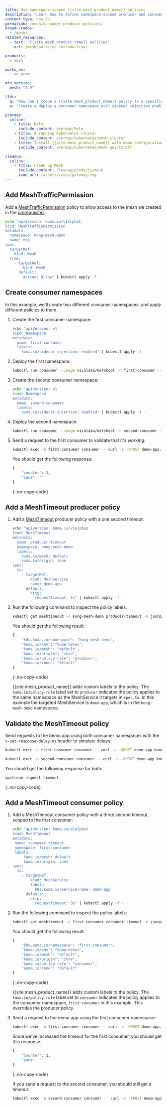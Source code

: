```yaml
---
title: Use namespace-scoped {{site.mesh_product_name}} policies
description: "Learn how to define namespace-scoped producer and consumer policies in {{site.mesh_product_name}} using a demo application."
content_type: how_to
permalink: /mesh/consumer-producer-policies/
bread-crumbs: 
  - /mesh/
related_resources:
  - text: "{{site.mesh_product_name}} policies"
    url: /mesh/policies-introduction/

products:
  - mesh

works_on:
  - on-prem

min_version:
  mesh: "2.9"

tldr:
  q: "How can I scope a {{site.mesh_product_name}} policy to a specific consumer?"
  a: "Create a deploy a consumer namespace with sidecar injection enabled, then create your policy within that consumer namespace."

prereqs:
  inline:
    - title: Helm
      include_content: prereqs/helm
    - title: A running Kubernetes cluster
      include_content: prereqs/kubernetes/mesh-cluster
    - title: Install {{site.mesh_product_name}} with demo configuration
      include_content: prereqs/kubernetes/mesh-quickstart

cleanup:
  inline:
    - title: Clean up Mesh
      include_content: cleanup/products/mesh
      icon_url: /assets/icons/gateway.svg
---
```


## Add MeshTrafficPermission

Add a [MeshTrafficPermission](/mesh/policies/meshtrafficpermission/) policy to allow access to the mesh we created in the [prerequisites](#install-kong-mesh-with-demo-configuration):

```sh
echo "apiVersion: kuma.io/v1alpha1
kind: MeshTrafficPermission
metadata:
  namespace: kong-mesh-demo
  name: mtp
spec:
  targetRef:
    kind: Mesh
  from:
    - targetRef:
        kind: Mesh
      default:
        action: Allow" | kubectl apply -f -
```

## Create consumer namespaces

In this example, we'll create two different consumer namespaces, and apply different policies to them.

1. Create the first consumer namespace:

   ```sh
   echo "apiVersion: v1
   kind: Namespace
   metadata:
     name: first-consumer
     labels:
       kuma.io/sidecar-injection: enabled" | kubectl apply -f -
   ```

1. Deploy the first namespace:

   ```sh
   kubectl run consumer --image nicolaka/netshoot -n first-consumer --command -- /bin/bash -c "ping -i 60 localhost"
   ```


1. Create the second consumer namespace:
   ```sh
   echo "apiVersion: v1
   kind: Namespace
   metadata:
     name: second-consumer
     labels:
       kuma.io/sidecar-injection: enabled" | kubectl apply -f -
   ```

1. Deploy the second namespace:

    ```sh
    kubectl run consumer --image nicolaka/netshoot -n second-consumer --command -- /bin/bash -c "ping -i 60 localhost"
    ```

1. Send a request to the first consumer to validate that it's working:

   ```sh
   kubectl exec -n first-consumer consumer -- curl -s -XPOST demo-app.kong-mesh-demo:5050/api/counter
   ```
   
   You should get the following response:

   ```sh
   {
       "counter": 1,
       "zone": ""
   }
   ```
   {:.no-copy-code}

## Add a MeshTimeout producer policy

1. Add a [MeshTimeout](/mesh/policies/meshtimeout/) producer policy with a one second timeout:

   ```sh
   echo "apiVersion: kuma.io/v1alpha1
   kind: MeshTimeout
   metadata:
     name: producer-timeout
     namespace: kong-mesh-demo
     labels:
       kuma.io/mesh: default
       kuma.io/origin: zone
   spec:
     to:
       - targetRef:
           kind: MeshService
           name: demo-app
         default:
           http:
             requestTimeout: 1s" | kubectl apply -f -
   ```

1. Run the following command to inspect the policy labels:

   ```sh
   kubectl get meshtimeout -n kong-mesh-demo producer-timeout -o jsonpath='{.metadata.labels}'
   ```

   You should get the following result:

   ```sh
   {
       "k8s.kuma.io/namespace": "kong-mesh-demo",
       "kuma.io/env": "kubernetes",
       "kuma.io/mesh": "default",
       "kuma.io/origin": "zone",
       "kuma.io/policy-role": "producer",
       "kuma.io/zone": "default"
   }
   ```
   {:.no-copy-code}

   {{site.mesh_product_name}} adds custom labels to the policy. The `kuma.io/policy-role` label set to `producer` indicates the policy applies to the same namespace as the MeshService it targets in `spec.to`. In this example the targeted MeshService is `demo-app`, which is in the `kong-mesh-demo` namespace.

## Validate the MeshTimeout policy

Send requests to the demo app using both consumer namespaces with the `x-set-response-delay-ms` header to simulate delays:

```sh
kubectl exec -n first-consumer consumer -- curl -s -XPOST demo-app.kong-mesh-demo:5050/api/counter -H "x-set-response-delay-ms: 2000"
```

```sh
kubectl exec -n second-consumer consumer -- curl -s -XPOST demo-app.kong-mesh-demo:5050/api/counter -H "x-set-response-delay-ms: 2000"
```

You should get the following response for both:
```sh
upstream request timeout
```
{:.no-copy-code}

## Add a MeshTimeout consumer policy

1. Add a MeshTimeout consumer policy with a three second timeout, scoped to the first consumer:

   ```sh
   echo "apiVersion: kuma.io/v1alpha1
   kind: MeshTimeout
   metadata:
    name: consumer-timeout
    namespace: first-consumer
    labels:
        kuma.io/mesh: default
        kuma.io/origin: zone
   spec:
     to:
       - targetRef:
           kind: MeshService
           labels:
             k8s.kuma.io/service-name: demo-app
         default:
           http:
             requestTimeout: 3s" | kubectl apply -f -
    ```

1. Run the following command to inspect the policy labels:

   ```sh
   kubectl get meshtimeout -n first-consumer consumer-timeout -o jsonpath='{.metadata.labels}'
   ```

   You should get the following result:

   ```sh
   {
       "k8s.kuma.io/namespace": "first-consumer",
       "kuma.io/env": "kubernetes",
       "kuma.io/mesh": "default",
       "kuma.io/origin": "zone",
       "kuma.io/policy-role": "consumer",
       "kuma.io/zone": "default"
   }
   ```
   {:.no-copy-code}

   {{site.mesh_product_name}} adds custom labels to the policy. The `kuma.io/policy-role` label set to `consumer` indicates the policy applies to the consumer namespace, `first-consumer` in this example. This overrides the producer policy.

1. Send a request to the demo app using the first consumer namespace:

   ```sh
   kubectl exec -n first-consumer consumer -- curl -s -XPOST demo-app.kong-mesh-demo:5050/api/counter -H "x-set-response-delay-ms: 2000"
   ```
   
   Since we've increased the timeout for the first consumer, you should get this response:

   ```sh
   {
       "counter": 1,
       "zone": ""
   }
   ```
   {:.no-copy-code}

   If you send a request to the second consumer, you should still get a timeout:

   ```sh
   kubectl exec -n second-consumer consumer -- curl -s -XPOST demo-app.kong-mesh-demo:5050/api/counter -H "x-set-response-delay-ms: 2000"
   ```

   